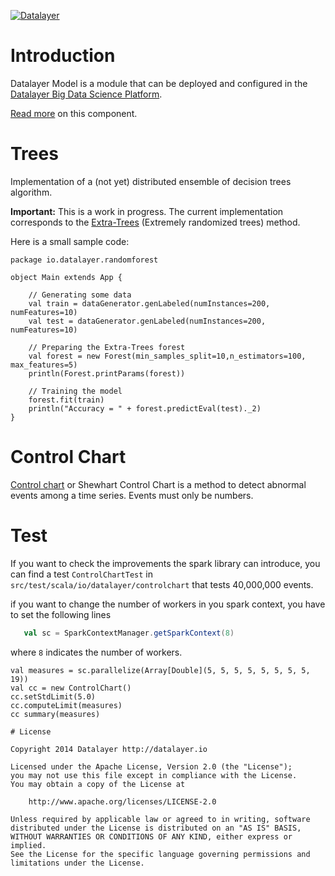 [![Datalayer](http://datalayer.io/ext/images/logo_horizontal_072ppi.png)](http://datalayer.io)

# Introduction

Datalayer Model is a module that can be deployed and configured in the 
<a href="http://datalayer.io/platform">Datalayer Big Data Science Platform</a>.

[Read more](src/site/markdown/index.md) on this component.

# Trees

Implementation of a (not yet) distributed ensemble of decision trees algorithm.

**Important:** This is a work in progress. The current implementation corresponds to the [Extra-Trees](http://www.montefiore.ulg.ac.be/~ernst/uploads/news/id63/extremely-randomized-trees.pdf) (Extremely randomized trees) method.

Here is a small sample code:

```
package io.datalayer.randomforest

object Main extends App {

    // Generating some data
    val train = dataGenerator.genLabeled(numInstances=200, numFeatures=10)
    val test = dataGenerator.genLabeled(numInstances=200, numFeatures=10)

    // Preparing the Extra-Trees forest
    val forest = new Forest(min_samples_split=10,n_estimators=100, max_features=5)
    println(Forest.printParams(forest))

    // Training the model
    forest.fit(train)
    println("Accuracy = " + forest.predictEval(test)._2)
}
```
# Control Chart

[Control chart](http://en.wikipedia.org/wiki/Control_chart) or Shewhart Control Chart is a method to detect abnormal
events among a time series. Events must only be numbers.

 # Test
 If you want to check the improvements the spark library can introduce, you can find a test `ControlChartTest` in
 `src/test/scala/io/datalayer/controlchart` that tests 40,000,000 events.

 if you want to change the number of workers in you spark context, you have to set the following lines
 ```scala
    val sc = SparkContextManager.getSparkContext(8)
 ```
where `8` indicates the number of workers.

```
val measures = sc.parallelize(Array[Double](5, 5, 5, 5, 5, 5, 5, 5, 19))
val cc = new ControlChart()
cc.setStdLimit(5.0)
cc.computeLimit(measures)
cc summary(measures)

# License

Copyright 2014 Datalayer http://datalayer.io

Licensed under the Apache License, Version 2.0 (the "License");
you may not use this file except in compliance with the License.
You may obtain a copy of the License at

    http://www.apache.org/licenses/LICENSE-2.0

Unless required by applicable law or agreed to in writing, software
distributed under the License is distributed on an "AS IS" BASIS,
WITHOUT WARRANTIES OR CONDITIONS OF ANY KIND, either express or implied.
See the License for the specific language governing permissions and
limitations under the License.
